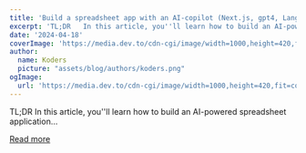 ```yaml
---
title: 'Build a spreadsheet app with an AI-copilot (Next.js, gpt4, LangChain, & CopilotKit)'
excerpt: 'TL;DR   In this article, you''ll learn how to build an AI-powered spreadsheet application...'
date: '2024-04-18'
coverImage: 'https://media.dev.to/cdn-cgi/image/width=1000,height=420,fit=cover,gravity=auto,format=auto/https%3A%2F%2Fdev-to-uploads.s3.amazonaws.com%2Fuploads%2Farticles%2Fiiucpa9d08blwqbkdd1e.gif'
author:
  name: Koders
  picture: "assets/blog/authors/koders.png"
ogImage:
  url: 'https://media.dev.to/cdn-cgi/image/width=1000,height=420,fit=cover,gravity=auto,format=auto/https%3A%2F%2Fdev-to-uploads.s3.amazonaws.com%2Fuploads%2Farticles%2Fiiucpa9d08blwqbkdd1e.gif'
---
```


TL;DR   In this article, you''ll learn how to build an AI-powered spreadsheet application...

[Read more](https://dev.to/copilotkit/build-an-ai-powered-spreadsheet-app-nextjs-langchain-copilotkit-109d)
